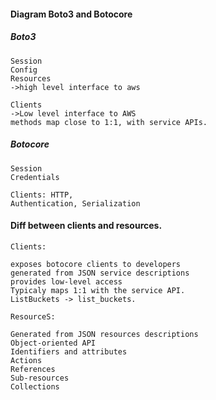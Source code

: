 #### Diagram Boto3 and Botocore


##### Boto3
    
    Session
    Config
    Resources
    ->high level interface to aws
    
    Clients
    ->Low level interface to AWS
    methods map close to 1:1, with service APIs.
    
    
##### Botocore

    Session
    Credentials
    
    Clients: HTTP, 
    Authentication, Serialization

#### Diff between clients and resources.

    Clients:
    
    exposes botocore clients to developers
    generated from JSON service descriptions
    provides low-level access
    Typicaly maps 1:1 with the service API.
    ListBuckets -> list_buckets.
    
    ResourceS:
   
    Generated from JSON resources descriptions
    Object-oriented API
    Identifiers and attributes
    Actions
    References
    Sub-resources
    Collections
      

